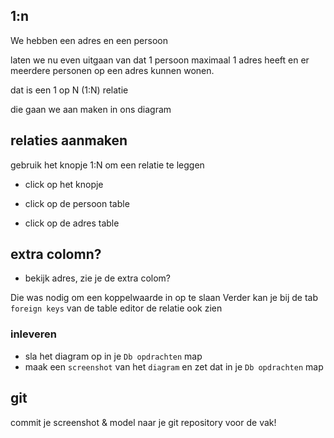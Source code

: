 ## 1:n

We hebben een adres en een persoon

laten we nu even uitgaan van dat 1 persoon maximaal 1 adres heeft
en er meerdere personen op een adres kunnen wonen.

dat is een 1 op N (1:N) relatie

die gaan we aan maken in ons diagram



## relaties aanmaken

gebruik het knopje 1:N om een relatie te leggen

- click op het knopje

- click op de persoon table
- click op de adres table

## extra colomn?

- bekijk adres, zie je de extra colom?

Die was nodig om een koppelwaarde in op te slaan
Verder kan je bij de tab `foreign keys` van de table editor de relatie ook zien


### inleveren
- sla het diagram op in je `Db opdrachten` map
- maak een `screenshot` van het `diagram` en zet dat in je `Db opdrachten` map


## git

commit je screenshot & model naar je git repository voor de vak!
